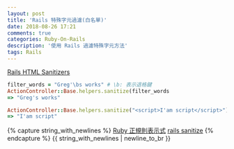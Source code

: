 ```yaml
---
layout: post
title: 'Rails 特殊字元過濾(白名單)'
date: 2018-08-26 17:21
comments: true
categories: Ruby-On-Rails
description: '使用 Rails 過濾特殊字元方法'
tags: Rails
---
```

[Rails HTML Sanitizers](https://apidock.com/rails/ActionView/Helpers/SanitizeHelper/sanitize)

```rb
filter_words = "Greg'\bs works" # \b: 表示退格鍵
ActionController::Base.helpers.sanitize(filter_words
=> "Greg's works"

ActionController::Base.helpers.sanitize("<script>I'am script</script>")
=> "I'am script"
```
{% capture string_with_newlines %}
[Ruby 正規則表示式](http://www.runoob.com/ruby/ruby-regular-expressions.html)
[rails sanitize](https://stackoverflow.com/questions/32553330/sanitize-helper-in-rails)
{% endcapture %}
{{ string_with_newlines | newline_to_br }}